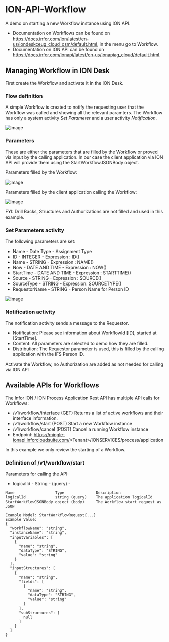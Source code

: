 # ION-API-Workflow
A demo on starting a new Workflow instance using ION API.

* Documentation on Workflows can be found on https://docs.infor.com/ion/latest/en-us/iondeskceug_cloud_osm/default.html, in the menu go to Workflow.
* Documentation on ION API can be found on https://docs.infor.com/ionapi/latest/en-us/ionapiag_cloud/default.html.

## Managing Workflow in ION Desk
First create the Workflow and activate it in the ION Desk. 
### Flow definition
A simple Workflow is created to notify the requesting user that the Workflow was called and showing all the relevant paramters. The Workflow has only a system activity *Set Parameter* and a user activity *Notification*.

![image](https://user-images.githubusercontent.com/82956918/184337329-36729545-ffa0-43b1-9890-4fa3669bd85c.png)

### Parameters
These are either the parameters that are filled by the Workflow or proved via input by the calling application. In our case the client application via ION API will provide them using the StartWorkflowJSONBody object.

Parameters filled by the Workflow:

![image](https://user-images.githubusercontent.com/82956918/184338433-f3d4393e-dd47-4aa0-8a39-f18b95b58338.png)

Parameters filled by the client application calling the Workflow:

![image](https://user-images.githubusercontent.com/82956918/184338626-3bbfcf93-9c91-4f38-a474-aa521ed89a48.png)

FYI: Drill Backs, Structures and Authorizations are not filled and used in this example.

### Set Parameters activity
The following parameters are set:
* Name - Date Type - Assignment Type
* ID - INTEGER - Expression : ID()
* Name - STRING - Expression : NAME()
* Now - DATE AND TIME - Expression : NOW()
* StartTime - DATE AND TIME - Expression : STARTTIME()
* Source - STRING - Expression : SOURCE()
* SourceType - STRING - Expression: SOURCETYPE()
* RequestorName - STRING - Person Name for Person ID

![image](https://user-images.githubusercontent.com/82956918/184339576-81c386a7-dca5-4413-b91a-c502a5abd7e4.png)

### Notification activity
The notification activity sends a message to the Requestor. 
* Notification: Please see information about WorkflowId [ID], started at [StartTime].
* Content: All parameters are selected to demo how they are filled.
* Distribution: The Requestor parameter is used, this is filled by the calling application with the IFS Person ID.

Activate the Workflow, no Authorization are added as not needed for calling via ION API

## Available APIs for Workflows
The Infor ION / ION Process Application Rest API has multiple API calls for Workflows:
* /v1/workflow/interface (GET) Returns a list of active workflows and their interface information.
* /v1/workflow/start (POST) Start a new Workflow instance
* /v1/workflow/cancel (POST) Cancel a running Workflow instance
* Endpoint: https://mingle-ionapi.inforcloudsuite.com/<Tenant\>/IONSERVICES/process/application

In this example we only review the starting of a Workflow.

### Definition of /v1/workflow/start
Parameters for calling the API:
* logicalId - String - (query) -

```
Name                  Type              Description
logicalId             string (query)    The application logicalId
StartWorkflowJSONBody object (body)     The Workflow start request as JSON

Example Model: StartWorkflowRequest{...}
Example Value: 
{
  "workflowName": "string",
  "instanceName": "string",
  "inputVariables": [
    {
      "name": "string",
      "dataType": "STRING",
      "value": "string"
    }
  ],
  "inputStructures": [
    {
      "name": "string",
      "fields": [
        {
          "name": "string",
          "dataType": "STRING",
          "value": "string"
        }
      ],
      "subStructures": [
        null
      ]
    }
  ]
}

```
